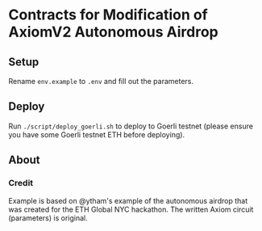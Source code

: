 # Contracts for Modification of AxiomV2 Autonomous Airdrop

## Setup

Rename `env.example` to `.env` and fill out the parameters.

## Deploy

Run `./script/deploy_goerli.sh` to deploy to Goerli testnet (please ensure you have some Goerli testnet ETH before deploying).

## About

### Credit
Example is based on @ytham's example of the autonomous airdrop that was created for the ETH Global NYC hackathon. The written Axiom circuit (parameters) is original.
